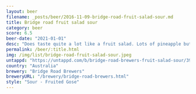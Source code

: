 ```yaml
---
layout: beer
filename: _posts/beer/2016-11-09-bridge-road-fruit-salad-sour.md
title: Bridge road fruit salad sour
category: beer
score: 6.5
beer-date: "2021-01-01"
desc: "Does taste quite a lot like a fruit salad. Lots of pineapple but it’s a little artificial. Delivers on what it says"
permalink: /beer/:title.html
img: /img/list/bridge-road-fruit-salad-sour.jpeg
untappd: "https://untappd.com/b/bridge-road-brewers-fruit-salad-sour/3966933"
country: "Australia"
brewery: "Bridge Road Brewers"
breweryURL: "/brewery/bridge-road-brewers.html"
style: "Sour - Fruited Gose"
---
```

